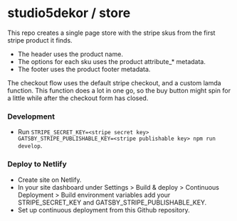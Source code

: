 # studio5dekor / store

This repo creates a single page store with the stripe skus from the first stripe product it finds.

- The header uses the product name.
- The options for each sku uses the product attribute\_\* metadata.
- The footer uses the product footer metadata.

The checkout flow uses the default stripe checkout, and a custom lamda function. This function does a lot in one go, so the buy button might spin for a little while after the checkout form has closed.

### Development

- Run `STRIPE_SECRET_KEY=<stripe secret key> GATSBY_STRIPE_PUBLISHABLE_KEY=<stripe publishable key> npm run develop`.

### Deploy to Netlify

- Create site on Netlify.
- In your site dashboard under Settings > Build & deploy > Continuous Deployment > Build environment variables add your STRIPE_SECRET_KEY and GATSBY_STRIPE_PUBLISHABLE_KEY.
- Set up continuous deployment from this Github repository.
